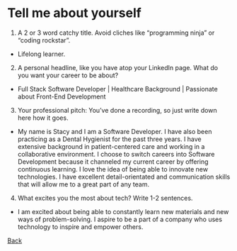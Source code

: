 # Tell me about yourself
1. A 2 or 3 word catchy title. Avoid cliches like “programming ninja” or “coding rockstar”.
- Lifelong learner. 


2.  A personal headline, like you have atop your LinkedIn page. What do you want your career to be about?
- Full Stack Software Developer | Healthcare Background | Passionate about Front-End Development

3. Your professional pitch: You’ve done a recording, so just write down here how it goes.
- My name is Stacy and I am a Software Developer. I have also been practicing as a Dental Hygienist for the past three years. I have extensive background in patient-centered care and working in a collaborative environment. I choose to switch careers into Software Development because it channeled my current career by offering continuous learning. I love the idea of being able to innovate new technologies. I have excellent detail-orientated and communication skills that will allow me to a great part of any team. 

4. What excites you the most about tech? Write 1-2 sentences.
- I am excited about being able to constantly learn new materials and new ways of problem-solving. I aspire to be a part of a company who uses technology to inspire and empower others. 

[Back](README.md)